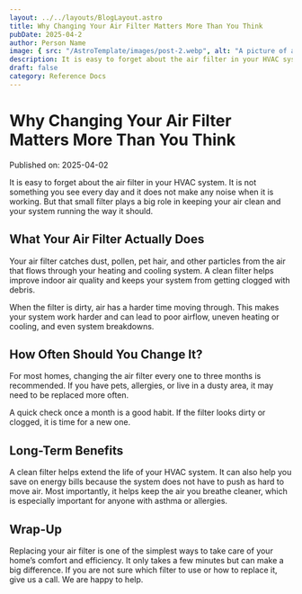 ```yaml
---
layout: ../../layouts/BlogLayout.astro
title: Why Changing Your Air Filter Matters More Than You Think
pubDate: 2025-04-2
author: Person Name
image: { src: "/AstroTemplate/images/post-2.webp", alt: "A picture of a coder" }
description: It is easy to forget about the air filter in your HVAC system.
draft: false
category: Reference Docs
---
```


# Why Changing Your Air Filter Matters More Than You Think

Published on: 2025-04-02

It is easy to forget about the air filter in your HVAC system. It is not something you see every day and it does not make any noise when it is working. But that small filter plays a big role in keeping your air clean and your system running the way it should.

## What Your Air Filter Actually Does

Your air filter catches dust, pollen, pet hair, and other particles from the air that flows through your heating and cooling system. A clean filter helps improve indoor air quality and keeps your system from getting clogged with debris.

When the filter is dirty, air has a harder time moving through. This makes your system work harder and can lead to poor airflow, uneven heating or cooling, and even system breakdowns.

## How Often Should You Change It?

For most homes, changing the air filter every one to three months is recommended. If you have pets, allergies, or live in a dusty area, it may need to be replaced more often.

A quick check once a month is a good habit. If the filter looks dirty or clogged, it is time for a new one.

## Long-Term Benefits

A clean filter helps extend the life of your HVAC system. It can also help you save on energy bills because the system does not have to push as hard to move air. Most importantly, it helps keep the air you breathe cleaner, which is especially important for anyone with asthma or allergies.

## Wrap-Up

Replacing your air filter is one of the simplest ways to take care of your home’s comfort and efficiency. It only takes a few minutes but can make a big difference. If you are not sure which filter to use or how to replace it, give us a call. We are happy to help.
